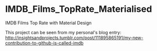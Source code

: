 # IMDB_Films_TopRate_Materialised
IMDB Films Top Rate with Material Design

This project can be seen from my personal's blog entry:
http://insightsandprojects.tumblr.com/post/111895865191/my-new-contribution-to-github-is-called-imdb
